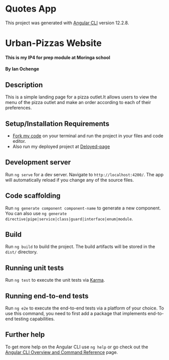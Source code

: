 # Quotes App

This project was generated with [Angular CLI](https://github.com/angular/angular-cli) version 12.2.8.
# Urban-Pizzas Website

#### This is my IP4 for prep module at Moringa school
#### By **Ian Ochenge**
## Description
This is a simple landing page for a  pizza outlet.It allows users to view the menu of the pizza outlet and make an order according to each of their preferences.
## Setup/Installation Requirements
* [Fork my code](https://github.com/devseme/Urban-Pizzas.git) on your terminal and run the project in your files and code editor.
* Also run my deployed project at [Deloyed-page](https://devseme.github.io/Urban-Pizzas/)

## Development server

Run `ng serve` for a dev server. Navigate to `http://localhost:4200/`. The app will automatically reload if you change any of the source files.

## Code scaffolding

Run `ng generate component component-name` to generate a new component. You can also use `ng generate directive|pipe|service|class|guard|interface|enum|module`.

## Build

Run `ng build` to build the project. The build artifacts will be stored in the `dist/` directory.

## Running unit tests

Run `ng test` to execute the unit tests via [Karma](https://karma-runner.github.io).

## Running end-to-end tests

Run `ng e2e` to execute the end-to-end tests via a platform of your choice. To use this command, you need to first add a package that implements end-to-end testing capabilities.

## Further help

To get more help on the Angular CLI use `ng help` or go check out the [Angular CLI Overview and Command Reference](https://angular.io/cli) page.
